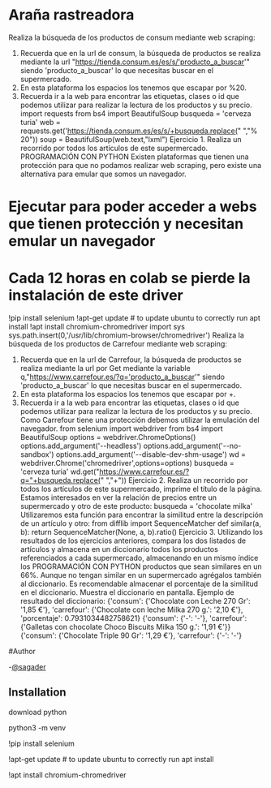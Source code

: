 
#  Araña rastreadora
Realiza la búsqueda de los productos de consum mediante web scraping:
1. Recuerda que en la url de consum, la búsqueda de productos se realiza 
mediante la url
"https://tienda.consum.es/es/s/'producto_a_buscar'" siendo 
'producto_a_buscar' lo que necesitas buscar en el supermercado.
2. En esta plataforma los espacios los tenemos que escapar por %20.
3. Recuerda ir a la web para encontrar las etiquetas, clases o id que 
podemos utilizar para realizar la lectura de los productos y su precio.
import requests
from bs4 import BeautifulSoup
busqueda = 'cerveza turia'
web = requests.get('https://tienda.consum.es/es/s/+busqueda.replace(" ","%
20"))
soup = BeautifulSoup(web.text,"lxml")
Ejercicio 1. Realiza un recorrido por todos los artículos de este supermercado.
PROGRAMACIÓN CON PYTHON
Existen plataformas que tienen una protección para que no podamos realizar 
web scraping, pero existe una alternativa para emular que somos un navegador.
# Ejecutar para poder acceder a webs que tienen protección y necesitan emular un navegador
# Cada 12 horas en colab se pierde la instalación de este driver
!pip install selenium
!apt-get update # to update ubuntu to correctly run apt install
!apt install chromium-chromedriver
import sys
sys.path.insert(0,'/usr/lib/chromium-browser/chromedriver')
Realiza la búsqueda de los productos de Carrefour mediante web scraping:
1. Recuerda que en la url de Carrefour, la búsqueda de productos se realiza 
mediante la url por Get mediante la variable 
q,"https://www.carrefour.es/?q='producto_a_buscar'" siendo 
'producto_a_buscar' lo que necesitas buscar en el supermercado.
2. En esta plataforma los espacios los tenemos que escapar por +.
3. Recuerda ir a la web para encontrar las etiquetas, clases o id que 
podemos utilizar para realizar la lectura de los productos y su precio.
Como Carrefour tiene una protección debemos utilizar la emulación del 
navegador.
from selenium import webdriver
from bs4 import BeautifulSoup
options = webdriver.ChromeOptions()
options.add_argument('--headless')
options.add_argument('--no-sandbox')
options.add_argument('--disable-dev-shm-usage')
wd = webdriver.Chrome('chromedriver',options=options)
busqueda = 'cerveza turia'
wd.get("https://www.carrefour.es/?q="+busqueda.replace(" ","+"))
Ejercicio 2. Realiza un recorrido por todos los artículos de este supermercado, 
imprime el título de la página.
Estamos interesados en ver la relación de precios entre un supermercado y otro 
de este producto:
busqueda = 'chocolate milka'
Utilizaremos esta función para encontrar la similitud entre la descripción de un 
artículo y otro:
from difflib import SequenceMatcher
def similar(a, b):
 return SequenceMatcher(None, a, b).ratio()
Ejercicio 3. Utilizando los resultados de los ejercicios anteriores, compara los 
dos listados de artículos y almacena en un diccionario todos los productos 
referenciados a cada supermercado, almacenando en un mismo índice los 
PROGRAMACIÓN CON PYTHON
productos que sean similares en un 66%. Aunque no tengan similar en un 
supermercado agrégalos también al diccionario.
Es recomendable almacenar el porcentaje de la similitud en el diccionario.
Muestra el diccionario en pantalla.
Ejemplo de resultado del diccionario:
{'consum': {'Chocolate con Leche 270 Gr': '1,85 €'}, 'carrefour': {'Chocolate con 
leche Milka 270 g.': '2,10 €'}, 'porcentaje': 0.7931034482758621}
{'consum': {'-': '-'}, 'carrefour': {'Galletas con chocolate Choco Biscuits Milka 150 
g.': '1,91 €'}}
{'consum': {'Chocolate Triple 90 Gr': '1,29 €'}, 'carrefour': {'-': '-'}



#Author

-[@sagader](https://github.com/maryrrr)


## Installation

download python

python3 -m venv 

!pip install selenium

!apt-get update # to update ubuntu to correctly run apt install

!apt install chromium-chromedriver



